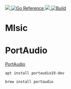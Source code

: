 <p align="left">
  <a href="https://goreportcard.com/report/github.com/bh90210/mlsic">
    <img src="https://goreportcard.com/badge/github.com/bh90210/mlsic" />
  </a>
  <a href="https://pkg.go.dev/github.com/bh90210/mlsic">
    <img src="https://pkg.go.dev/badge/github.com/bh90210/mlsic.svg" alt="Go Reference"/>
  </a>
  <a href="https://codecov.io/gh/bh90210/mlsic" > 
 <img src="https://codecov.io/gh/bh90210/mlsic/branch/trunk/graph/badge.svg?token=ZT1OQEETCQ"/> 
 </a>
  <a href="https://github.com/bh90210/mlsic/actions/workflows/ci.yml" rel="nofollow">
    <img src="https://img.shields.io/github/actions/workflow/status/bh90210/mlsic/ci.yml?branch=trunk&logo=Github" alt="Build" />
  </a>
</p>

# Mlsic

# PortAudio

[PortAudio](http://www.portaudio.com/)

`apt install portaudio19-dev`

`brew install portaudio`

